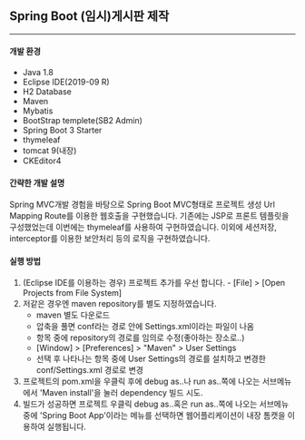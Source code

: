 ## Spring Boot (임시)게시판 제작
---------------------------

#### 개발 환경
* Java 1.8
* Eclipse IDE(2019-09 R)
* H2 Database
* Maven
* Mybatis
* BootStrap templete(SB2 Admin)
* Spring Boot 3 Starter
* thymeleaf
* tomcat 9(내장)
* CKEditor4

#### 간략한 개발 설명
Spring MVC개발 경험을 바탕으로 Spring Boot MVC형태로 프로젝트 생성
Url Mapping Route를 이용한 웹호출을 구현했습니다.
기존에는 JSP로 프론트 템플릿을 구성했었는데 이번에는 thymeleaf를 사용하여 구현하였습니다.
이외에 세션저장, interceptor를 이용한 보안처리 등의 로직을 구현하였습니다.

#### 실행 방법
1. (Eclipse IDE를 이용하는 경우) 프로젝트 추가를 우선 합니다. - [File] > [Open Projects from File System]
2. 저같은 경우엔 maven repository를 별도 지정하였습니다.
	+ maven 별도 다운로드
	+ 압축을 풀면 conf라는 경로 안에 Settings.xml이라는 파일이 나옴
	+ 항목 중에 repository의 경로를 임의로 수정(좋아하는 장소로..)
	+ [Window] > [Preferences] > "Maven" > User Settings
	+ 선택 후 나타나는 항목 중에 User Settings의 경로를 설치하고 변경한 conf/Settings.xml 경로로 변경
3. 프로젝트의 pom.xml을 우클릭 후에 debug as..나 run as..쪽에 나오는 서브메뉴에서 'Maven install'을 눌러 dependency 빌드 시도.
4. 빌드가 성공하면 프로젝트 우클릭 debug as..혹은 run as..쪽에 나오는 서브메뉴중에 'Spring Boot App'이라는 메뉴를 선택하면 웹어플리케이션이 내장 톰캣을 이용하여 실행됩니다.